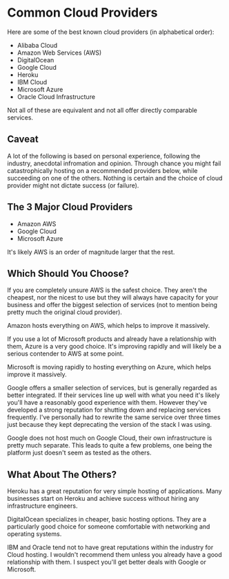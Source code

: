 # Common Cloud Providers

Here are some of the best known cloud providers (in alphabetical order):
- Alibaba Cloud
- Amazon Web Services (AWS)
- DigitalOcean
- Google Cloud
- Heroku
- IBM Cloud
- Microsoft Azure
- Oracle Cloud Infrastructure

Not all of these are equivalent and not all offer directly comparable services.

## Caveat
A lot of the following is based on personal experience, following the industry, anecdotal infromation and opinion. Through chance you might fail catastrophically hosting on a recommended providers below, while succeeding on one of the others. Nothing is certain and the choice of cloud provider might not dictate success (or failure).

## The 3 Major Cloud Providers
- Amazon AWS
- Google Cloud
- Microsoft Azure

It's likely AWS is an order of magnitude larger that the rest.

## Which Should You Choose?
If you are completely unsure AWS is the safest choice. They aren't the cheapest, nor the nicest to use but they will always have capacity for your business and offer the biggest selection of services (not to mention being pretty much the original cloud provider). 

Amazon hosts everything on AWS, which helps to improve it massively.

If you use a lot of Microsoft products and already have a relationship with them, Azure is a very good choice. It's improving rapidly and will likely be a serious contender to AWS at some point.

Microsoft is moving rapidly to hosting everything on Azure, which helps improve it massively.

Google offers a smaller selection of services, but is generally regarded as better integrated. If their services line up well with what you need it's likely you'll have a reasonably good experience with them. However they've developed a strong reputation for shutting down and replacing services frequently. I've personally had to rewrite the same service over three times just because they kept deprecating the version of the stack I was using.

Google does not host much on Google Cloud, their own infrastructure is pretty much separate. This leads to quite a few problems, one being the platform just doesn't seem as tested as the others.

## What About The Others?
Heroku has a great reputation for very simple hosting of applications. Many businesses start on Heroku and achieve success without hiring any infrastructure engineers.

DigitalOcean specializes in cheaper, basic hosting options. They are a particularly good choice for someone comfortable with networking and operating systems.

IBM and Oracle tend not to have great reputations within the industry for Cloud hosting. I wouldn't recommend them unless you already have a good relationship with them. I suspect you'll get better deals with Google or Microsoft.

